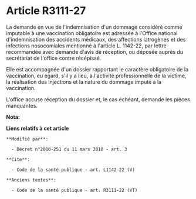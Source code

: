 # Article R3111-27

La demande en vue de l'indemnisation d'un dommage considéré comme imputable à une vaccination obligatoire est adressée à
l'Office national d'indemnisation des accidents médicaux, des affections iatrogènes et des infections nosocomiales mentionné
à l'article L. 1142-22, par lettre recommandée avec demande d'avis de réception, ou déposée auprès du secrétariat de l'office
contre récépissé. 

Elle est accompagnée d'un dossier rapportant le caractère obligatoire de la vaccination, eu égard, s'il y a lieu, à
l'activité professionnelle de la victime, la réalisation des injections et la nature du dommage imputé à la vaccination.

L'office accuse réception du dossier et, le cas échéant, demande les pièces manquantes.

**Nota:**



**Liens relatifs à cet article**

	**Modifié par**:

	  - Décret n°2010-251 du 11 mars 2010 - art. 3

	**Cite**:

	  - Code de la santé publique - art. L1142-22 (V)

	**Anciens textes**:

	  - Code de la santé publique - art. R3111-22 (VT)
